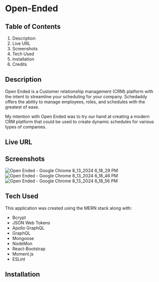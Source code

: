 # Open-Ended

## Table of Contents
1. Description
2. Live URL
3. Screenshots
4. Tech Used
5. Installation
6. Credits


## Description
Open Ended  is a Customer relationship management (CRM) platform with the intent to streamline your scheduling for your company. Schedaddy offers the ability to manage employees, roles, and schedules with the greatest of ease.

My intention with Open Ended was to try our hand at creating a modern CRM platform that could be used to create dynamic schedules for various types of companies.

## Live URL

## Screenshots
![Open Ended - Google Chrome 8_13_2024 6_18_29 PM](https://github.com/user-attachments/assets/0a4108a7-bce0-4b20-b867-461a2803c466)
![Open Ended - Google Chrome 8_13_2024 6_18_46 PM](https://github.com/user-attachments/assets/0eff4436-bd11-4faa-b045-86f486d76e87)
![Open Ended - Google Chrome 8_13_2024 6_18_56 PM](https://github.com/user-attachments/assets/7c8a6181-702b-41f4-bfe8-d662894ec575)


## Tech Used
This application was created using the MERN stack along with:

- Bcrypt
- JSON Web Tokens
- Apollo GraphQL
- GraphQL
- Mongoose
- NodeMon
- React-Bootstrap
- Moment.js
- ESLint

## Installation
